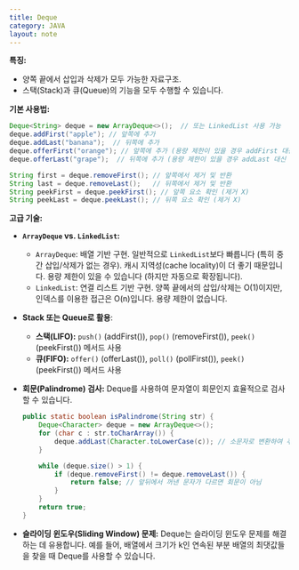 ```yaml
---
title: Deque
category: JAVA
layout: note
---
```


**특징:**

- 양쪽 끝에서 삽입과 삭제가 모두 가능한 자료구조.
- 스택(Stack)과 큐(Queue)의 기능을 모두 수행할 수 있습니다.

**기본 사용법:**

```java
Deque<String> deque = new ArrayDeque<>();  // 또는 LinkedList 사용 가능
deque.addFirst("apple"); // 앞쪽에 추가
deque.addLast("banana");  // 뒤쪽에 추가
deque.offerFirst("orange"); // 앞쪽에 추가 (용량 제한이 있을 경우 addFirst 대신 사용)
deque.offerLast("grape");  // 뒤쪽에 추가 (용량 제한이 있을 경우 addLast 대신 사용)

String first = deque.removeFirst(); // 앞쪽에서 제거 및 반환
String last = deque.removeLast();   // 뒤쪽에서 제거 및 반환
String peekFirst = deque.peekFirst(); // 앞쪽 요소 확인 (제거 X)
String peekLast = deque.peekLast(); // 뒤쪽 요소 확인 (제거 X)

```

**고급 기술:**

- **`ArrayDeque` vs. `LinkedList`:**
    
    - `ArrayDeque`: 배열 기반 구현. 일반적으로 `LinkedList`보다 빠릅니다 (특히 중간 삽입/삭제가 없는 경우). 캐시 지역성(cache locality)이 더 좋기 때문입니다. 용량 제한이 있을 수 있습니다 (하지만 자동으로 확장됩니다).
    - `LinkedList`: 연결 리스트 기반 구현. 양쪽 끝에서의 삽입/삭제는 O(1)이지만, 인덱스를 이용한 접근은 O(n)입니다. 용량 제한이 없습니다.
- **Stack 또는 Queue로 활용**:
    
    - **스택(LIFO):** `push()` (addFirst()), `pop()` (removeFirst()), `peek()` (peekFirst()) 메서드 사용
    - **큐(FIFO):** `offer()` (offerLast()), `poll()` (pollFirst()), `peek()` (peekFirst()) 메서드 사용
- **회문(Palindrome) 검사:** Deque를 사용하여 문자열이 회문인지 효율적으로 검사할 수 있습니다.
    
    ```java
    public static boolean isPalindrome(String str) {
        Deque<Character> deque = new ArrayDeque<>();
        for (char c : str.toCharArray()) {
            deque.addLast(Character.toLowerCase(c)); // 소문자로 변환하여 추가
        }
    
        while (deque.size() > 1) {
            if (deque.removeFirst() != deque.removeLast()) {
                return false; // 앞뒤에서 꺼낸 문자가 다르면 회문이 아님
            }
        }
        return true;
    }
    ```
    
- **슬라이딩 윈도우(Sliding Window) 문제:** Deque는 슬라이딩 윈도우 문제를 해결하는 데 유용합니다. 예를 들어, 배열에서 크기가 k인 연속된 부분 배열의 최댓값들을 찾을 때 Deque를 사용할 수 있습니다.